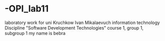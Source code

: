 # -OPI_lab11
laboratory work for uni
Kruchkow 
Ivan 
Mikalaevuch
information technology
Discipline "Software Development Technologies"
course 1, group 1, subgroup 1
my name is bebra
